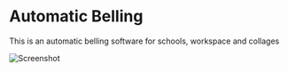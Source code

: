 # Automatic Belling
This is an automatic belling software for schools, workspace and collages 

![Screenshot](https://blueburn.in/wp-content/uploads/2020/07/belling.jpg)
